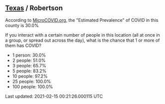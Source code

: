 
## [Texas](/united-states/texas) / Robertson

According to [MicroCOVID.org](http://microcovid.org),
the "Estimated Prevalence" of COVID in this county is 30.0%

If you interact with a certain number of people in this location
(all at once in a group, or spread out across the day), what is the chance that
1 or more of them has COVID?

- 1 person: 30.0%
- 2 people: 51.0%
- 3 people: 65.7%
- 5 people: 83.2%
- 10 people: 97.2%
- 25 people: 100.0%
- 100 people: 100.0%

Last updated: 2021-02-15 00:21:26.000115 UTC
